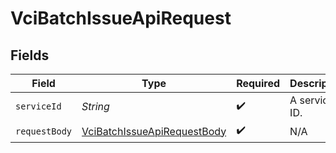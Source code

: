 # VciBatchIssueApiRequest


## Fields

| Field                                                                                 | Type                                                                                  | Required                                                                              | Description                                                                           |
| ------------------------------------------------------------------------------------- | ------------------------------------------------------------------------------------- | ------------------------------------------------------------------------------------- | ------------------------------------------------------------------------------------- |
| `serviceId`                                                                           | *String*                                                                              | :heavy_check_mark:                                                                    | A service ID.                                                                         |
| `requestBody`                                                                         | [VciBatchIssueApiRequestBody](../../models/operations/VciBatchIssueApiRequestBody.md) | :heavy_check_mark:                                                                    | N/A                                                                                   |